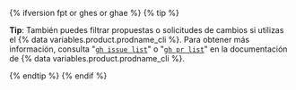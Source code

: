 {% ifversion fpt or ghes or ghae %}
{% tip %}

**Tip**: También puedes filtrar propuestas o solicitudes de cambios si utilizas el {% data variables.product.prodname_cli %}. Para obtener más información, consulta "[`gh issue list`](https://cli.github.com/manual/gh_issue_list)" o "[`gh pr list`](https://cli.github.com/manual/gh_pr_list)" en la documentación de {% data variables.product.prodname_cli %}.

{% endtip %}
{% endif %}
